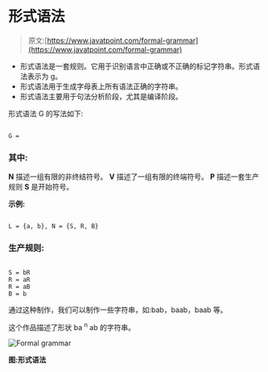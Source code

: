 # 形式语法

> 原文:[https://www.javatpoint.com/formal-grammar](https://www.javatpoint.com/formal-grammar)

*   形式语法是一套规则。它用于识别语言中正确或不正确的标记字符串。形式语法表示为 g。
*   形式语法用于生成字母表上所有语法正确的字符串。
*   形式语法主要用于句法分析阶段，尤其是编译阶段。

形式语法 G 的写法如下:

```

G = 
```

### 其中:

**N** 描述一组有限的非终结符号。
**V** 描述了一组有限的终端符号。
**P** 描述一套生产规则
**S** 是开始符号。

**示例:**

```

L = {a, b}, N = {S, R, B}

```

### 生产规则:

```

S = bR
R = aR
R = aB 
B = b

```

通过这种制作，我们可以制作一些字符串，如:bab，baab，baab 等。

这个作品描述了形状 ba <sup>n</sup> ab 的字符串。

![Formal grammar](../Images/79cdad671fbfe6d01c72f4b4f287b0e5.png)

**图:形式语法**